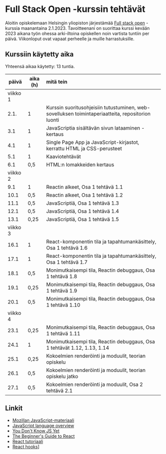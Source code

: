 # Full Stack Open -kurssin tehtävät

Aloitin opiskelemaan Helsingin yliopiston järjestämää [Full stack open](https://fullstackopen.com/) -kurssia maanantaina 2.1.2023. Tavoitteenani on suorittaa kurssi kevään 2023 aikana työn ohessa arki-iltoina opiskellen noin vartista tuntiin per päivä. Viikonloput ovat vapaat perheelle ja muille harrastuksille.

## Kurssiin käytetty aika

Yhteensä aikaa käytetty: 13 tuntia.

| päivä | aika (h) | mitä tein |
| ------| -------- | :----------------------------------------------------------- |
| viikko 1 |  |  |
| 2.1.  | 1        | Kurssin suoritusohjeisiin tutustuminen, web-sovelluksen toimintaperiaatteita, repositorion luonti |
| 3.1   | 1        | JavaScriptia sisältävän sivun lataaminen - kertaus |
| 4.1   | 1        | Single Page App ja JavaScript-kirjastot, kerrattu HTML ja CSS-perusteet |
| 5.1   | 1        | Kaaviotehtävät |
| 6.1   | 0,5      | HTML:n lomakkeiden kertaus |
| viikko 2 |  |  |
| 9.1   | 1        | Reactin alkeet, Osa 1 tehtävä 1.1 |
| 10.1  | 0,5      | Reactin alkeet, Osa 1 tehtävä 1.2 |
| 11.1  | 0,5      | JavaScriptiä, Osa 1 tehtävä 1.3 |
| 12.1  | 0,5      | JavaScriptiä, Osa 1 tehtävä 1.4 |
| 13.1  | 0,25     | JavaScriptiä, Osa 1 tehtävä 1.5 |
| viikko 3 |  |  |
| 16.1  | 1        | React-komponentin tila ja tapahtumankäsittely, Osa 1 tehtävä 1.6 |
| 17.1  | 1        | React-komponentin tila ja tapahtumankäsittely, Osa 1 tehtävä 1.7 |
| 18.1  | 0,5      | Monimutkaisempi tila, Reactin debuggaus, Osa 1 tehtävä 1.8 |
| 19.1  | 0,25     | Monimutkaisempi tila, Reactin debuggaus, Osa 1 tehtävä 1.9 |
| 20.1  | 0,5      | Monimutkaisempi tila, Reactin debuggaus, Osa 1 tehtävä 1.10 |
| viikko 4 |  |  |
| 23.1  | 0,25      | Monimutkaisempi tila, Reactin debuggaus, Osa 1 tehtävä 1.11 |
| 24.1  | 1         | Monimutkaisempi tila, Reactin debuggaus, Osa 1 tehtävät 1.12, 1.13, 1.14 |
| 25.1  | 0,25      | Kokoelmien renderöinti ja moduulit, teorian opiskelu |
| 26.1  | 0,5       | Kokoelmien renderöinti ja moduulit, teorian opiskelu jatko |
| 27.1  | 0,5       | Kokoelmien renderöinti ja moduulit, Osa 2 tehtävä 2.1 |

## Linkit
- [Mozillan JavaScript-materiaali](https://developer.mozilla.org/en-US/docs/Web/JavaScript)
- [JavaScript language overview](https://developer.mozilla.org/en-US/docs/Web/JavaScript/Language_Overview)
- [You Don't Know JS Yet](https://github.com/getify/You-Dont-Know-JS)
- [The Beginner's Guide to React](https://egghead.io/courses/the-beginner-s-guide-to-react)
- [React tutoriaali](https://reactjs.org/tutorial/tutorial.html)
- [React hooks](https://reactjs.org/docs/hooks-state.html)]
